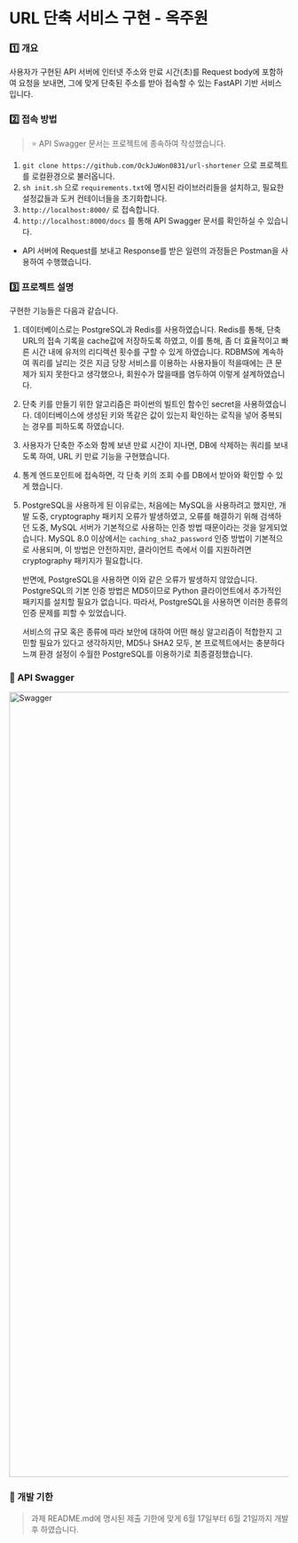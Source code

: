 # URL 단축 서비스 구현 - 옥주원

### 1️⃣ 개요

사용자가 구현된 API 서버에 인터넷 주소와 만료 시간(초)를 Request body에 포함하여 요청을 보내면, 그에 맞게 단축된 주소를 받아 접속할 수 있는 FastAPI 기반 서비스입니다.

### 2️⃣ 접속 방법

> ⭐️ API Swagger 문서는 프로젝트에 종속하여 작성했습니다.

1. `git clone https://github.com/OckJuWon0831/url-shortener` 으로 프로젝트를 로컬환경으로 불러옵니다.
2. `sh init.sh` 으로 `requirements.txt`에 명시된 라이브러리들을 설치하고, 필요한 설정값들과 도커 컨테이너들을 초기화합니다.
3. `http://localhost:8000/` 로 접속합니다.
4. `http://localhost:8000/docs` 를 통해 API Swagger 문서를 확인하실 수 있습니다.

- API 서버에 Request를 보내고 Response를 받은 일련의 과정들은 Postman을 사용하여 수행했습니다.

### 3️⃣ 프로젝트 설명

구현한 기능들은 다음과 같습니다.

1. 데이터베이스로는 PostgreSQL과 Redis를 사용하였습니다. Redis를 통해, 단축 URL의 접속 기록을 cache값에 저장하도록 하였고, 이를 통해, 좀 더 효율적이고 빠른 시간 내에 유저의 리디렉션 횟수를 구할 수 있게 하였습니다. RDBMS에 계속하여 쿼리를 날리는 것은 지금 당장 서비스를 이용하는 사용자들이 적을때에는 큰 문제가 되지 못한다고 생각했으나, 회원수가 많을때를 염두하여 이렇게 설계하였습니다.

2. 단축 키를 만들기 위한 알고리즘은 파이썬의 빌트인 함수인 secret을 사용하였습니다. 데이터베이스에 생성된 키와 똑같은 값이 있는지 확인하는 로직을 넣어 중복되는 경우를 피하도록 하였습니다.

3. 사용자가 단축한 주소와 함께 보낸 만료 시간이 지나면, DB에 삭제하는 쿼리를 보내도록 하여, URL 키 만료 기능을 구현했습니다.

4. 통계 엔드포인트에 접속하면, 각 단축 키의 조회 수를 DB에서 받아와 확인할 수 있게 했습니다.

5. PostgreSQL을 사용하게 된 이유로는, 처음에는 MySQL을 사용하려고 했지만, 개발 도중, cryptography 패키지 오류가 발생하였고, 오류를 해결하기 위해 검색하던 도중, MySQL 서버가 기본적으로 사용하는 인증 방법 때문이라는 것을 알게되었습니다. MySQL 8.0 이상에서는 `caching_sha2_password` 인증 방법이 기본적으로 사용되며, 이 방법은 안전하지만, 클라이언트 측에서 이를 지원하려면 cryptography 패키지가 필요합니다.

   반면에, PostgreSQL을 사용하면 이와 같은 오류가 발생하지 않았습니다. PostgreSQL의 기본 인증 방법은 MD5이므로 Python 클라이언트에서 추가적인 패키지를 설치할 필요가 없습니다. 따라서, PostgreSQL을 사용하면 이러한 종류의 인증 문제를 피할 수 있었습니다.

   서비스의 규모 혹은 종류에 따라 보안에 대하여 어떤 해싱 알고리즘이 적합한지 고민할 필요가 있다고 생각하지만, MD5나 SHA2 모두, 본 프로젝트에서는 충분하다 느껴 환경 설정이 수월한 PostgreSQL를 이용하기로 최종결정했습니다.

### 🕺 API Swagger

<img width="1413" alt="Swagger" src="https://github.com/OckJuWon0831/url-shortener/assets/114837587/ef43709c-1208-4b3e-b45e-264045a9ecd4">

### 🚀 개발 기한

> 과제 README.md에 명시된 제출 기한에 맞게 6월 17일부터 6월 21일까지 개발 후 하였습니다.
